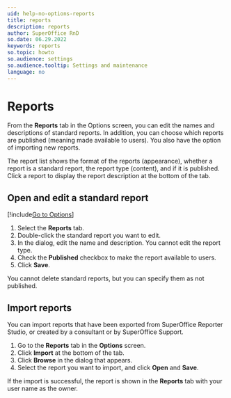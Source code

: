 ```yaml
---
uid: help-no-options-reports
title: reports
description: reports
author: SuperOffice RnD
so.date: 06.29.2022
keywords: reports
so.topic: howto
so.audience: settings
so.audience.tooltip: Settings and maintenance
language: no
---
```


# Reports

From the **Reports** tab in the Options screen, you can edit the names and descriptions of standard reports. In addition, you can choose which reports are published (meaning made available to users). You also have the option of importing new reports.

The report list shows the format of the reports (appearance), whether a report is a standard report, the report type (content), and if it is published. Click a report to display the report description at the bottom of the tab.

## Open and edit a standard report

[!include[Go to Options](includes/open-options.md)]

1. Select the **Reports** tab.
1. Double-click the standard report you want to edit.
1. In the dialog, edit the name and description. You cannot edit the report type.
1. Check the **Published** checkbox to make the report available to users.
1. Click **Save**.

You cannot delete standard reports, but you can specify them as not published.

## Import reports

You can import reports that have been exported from SuperOffice Reporter Studio, or created by a consultant or by SuperOffice Support.

1. Go to the **Reports** tab in the **Options** screen.
2. Click **Import** at the bottom of the tab.
3. Click **Browse** in the dialog that appears.
4. Select the report you want to import, and click **Open** and **Save**.

If the import is successful, the report is shown in the **Reports** tab with your user name as the owner.

